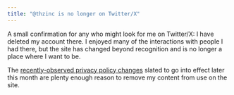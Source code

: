 ```yaml
---
title: "@thzinc is no longer on Twitter/X"
---
```


A small confirmation for any who might look for me on Twitter/X: I have deleted my account there. I enjoyed many of the interactions with people I had there, but the site has changed beyond recognition and is no longer a place where I want to be.

The [recently-observed privacy policy changes][techcrunch] slated to go into effect later this month are plenty enough reason to remove my content from use on the site.

[techcrunch]: https://techcrunch.com/2023/09/01/xs-privacy-policy-confirms-it-will-use-public-data-to-train-ai-models/
